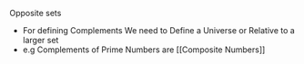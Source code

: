 Opposite sets 
- For defining Complements We need to Define a Universe or Relative to a larger set
- e.g Complements of Prime Numbers are [[Composite Numbers]] 